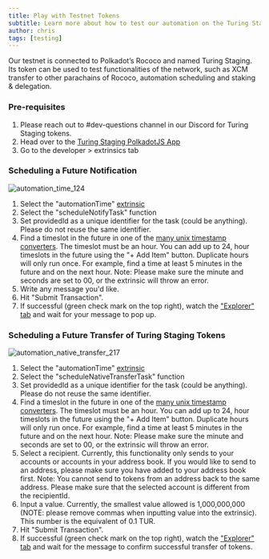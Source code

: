 ```yaml
---
title: Play with Testnet Tokens
subtitle: Learn more about how to test our automation on the Turing Staging testnet
author: chris
tags: [testing]
---
```


Our testnet is connected to Polkadot’s Rococo and named Turing Staging. Its token can be used to test functionalities of the network, such as XCM transfer to other parachains of Rococo, automation scheduling and staking & delegation. 
### Pre-requisites

1. Please reach out to #dev-questions channel in our Discord for Turing Staging tokens.
2. Head over to the [Turing Staging PolkadotJS App](https://polkadot.js.org/apps/?rpc=wss%3A%2F%2Frpc.turing-staging.oak.tech%2Fpublic-ws#/explorer)
3. Go to the developer > extrinsics tab

### Scheduling a Future Notification

![automation_time_124](../../assets/img/automation-time-124.png)

1. Select the "automationTime" [extrinsic](https://polkadot.js.org/apps/?rpc=wss%3A%2F%2Frpc.turing-staging.oak.tech%2Fpublic-ws#/extrinsics)
2. Select the "scheduleNotifyTask" function
3. Set providedId as a unique identifier for the task (could be anything). Please do not reuse the same identifier. 
4. Find a timeslot in the future in one of the [many unix timestamp converters](https://www.unixtimestamp.com/).  The timeslot must be an hour.  You can add up to 24, hour timeslots in the future using the "+ Add Item" button.  Duplicate hours will only run once. For example, find a time at least 5 minutes in the future and on the next hour. 
Note: Please make sure the minute and seconds are set to 00, or the extrinsic will throw an error.
5. Write any message you'd like.
6. Hit "Submit Transaction".
7. If successful (green check mark on the top right), watch the ["Explorer" tab](https://polkadot.js.org/apps/?rpc=wss%3A%2F%2Frpc.turing-staging.oak.tech%2Fpublic-ws#/explorer) and wait for your message to pop up.

### Scheduling a Future Transfer of Turing Staging Tokens

![automation_native_transfer_217](../../assets/img/automation-native-transfer-217.png)

1. Select the "automationTime" [extrinsic](https://polkadot.js.org/apps/?rpc=wss%3A%2F%2rpc.turing-staging.oak.tech%2Fpublic-ws#/extrinsics)
2. Select the "scheduleNativeTransferTask" function
3. Set providedId as a unique identifier for the task (could be anything). Please do not reuse the same identifier. 
4. Find a timeslot in the future in one of the [many unix timestamp converters](https://www.unixtimestamp.com/).  The timeslot must be an hour.  You can add up to 24, hour timeslots in the future using the "+ Add Item" button.  Duplicate hours will only run once. For example, find a time at least 5 minutes in the future and on the next hour. 
Note: Please make sure the minute and seconds are set to 00, or the extrinsic will throw an error.
5. Select a recipient. Currently, this functionality only sends to your accounts or accounts in your address book. If you would like to send to an address, please make sure you have added to your address book first. 
Note: You cannot send to tokens from an address back to the same address. Please make sure that the selected account is different from the recipientId.
6. Input a value. Currently, the smallest value allowed is 1,000,000,000 (NOTE: please remove commas when inputting value into the extrinsic). This number is the equivalent of 0.1 TUR.
7. Hit "Submit Transaction".
8. If successful (green check mark on the top right), watch the ["Explorer" tab](https://polkadot.js.org/apps/?rpc=wss%3A%2F%2rpc.turing-staging.oak.tech%2Fpublic-ws#/explorer) and wait for the message to confirm successful transfer of tokens.
